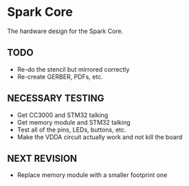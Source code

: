 Spark Core
====

The hardware design for the Spark Core.

## TODO
- Re-do the stencil but mirrored correctly
- Re-create GERBER, PDFs, etc.

## NECESSARY TESTING
- Get CC3000 and STM32 talking
- Get memory module and STM32 talking
- Test all of the pins, LEDs, buttons, etc.
- Make the VDDA circuit actually work and not kill the board

## NEXT REVISION
- Replace memory module with a smaller footprint one